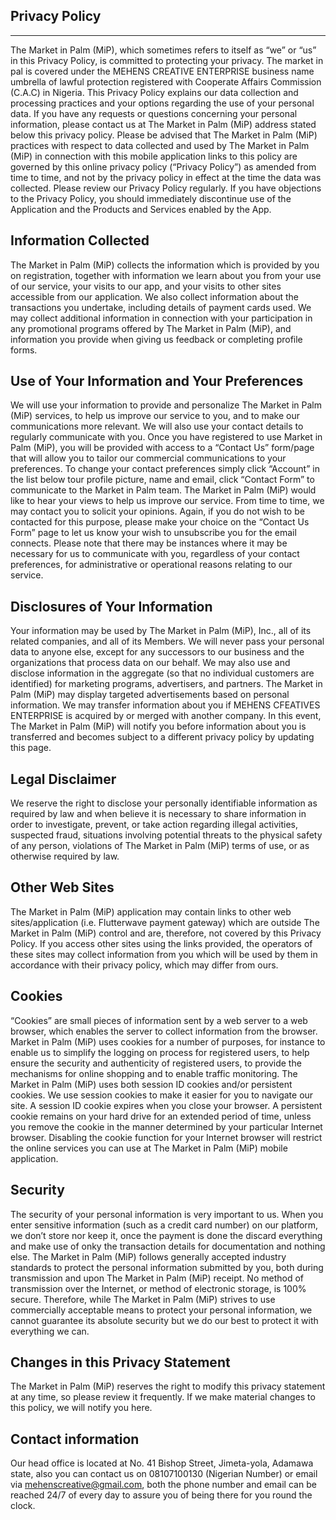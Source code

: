 Privacy Policy
------------------------------------------------------------------------------------------------------------------------------------------------------------
------------------------------------------------------------------------------------------------------------------------------------------------------------

The Market in Palm (MiP), which sometimes refers to itself as “we” or “us” in this Privacy Policy, is committed to protecting your privacy. The market in pal is covered under the MEHENS CREATIVE ENTERPRISE business name umbrella of lawful protection registered with Cooperate Affairs Commission (C.A.C) in Nigeria. This Privacy Policy explains our data collection and processing practices and your options regarding the use of your personal data. If you have any requests or questions concerning your personal information, please contact us at The Market in Palm (MiP) address stated below this privacy policy.
Please be advised that The Market in Palm (MiP) practices with respect to data collected and used by The Market in Palm (MiP) in connection with this mobile application links to this policy are governed by this online privacy policy (“Privacy Policy”) as amended from time to time, and not by the privacy policy in effect at the time the data was collected. Please review our Privacy Policy regularly.
If you have objections to the Privacy Policy, you should immediately discontinue use of the Application and the Products and Services enabled by the App.

Information Collected
------------------------------------------------------------------------------------------------------------------------------------------------------------
The Market in Palm (MiP) collects the information which is provided by you on registration, together with information we learn about you from your use of our service, your visits to our app, and your visits to other sites accessible from our application. We also collect information about the transactions you undertake, including details of payment cards used.
We may collect additional information in connection with your participation in any promotional programs offered by The Market in Palm (MiP), and information you provide when giving us feedback or completing profile forms. 

Use of Your Information and Your Preferences
------------------------------------------------------------------------------------------------------------------------------------------------------------
We will use your information to provide and personalize The Market in Palm (MiP) services, to help us improve our service to you, and to make our communications more relevant.
We will also use your contact details to regularly communicate with you. 
Once you have registered to use Market in Palm (MiP), you will be provided with access to a “Contact Us” form/page that will allow you to tailor our commercial communications to your preferences. To change your contact preferences simply click “Account” in the list below tour profile picture, name and email, click “Contact Form” to communicate to the Market in Palm team.
The Market in Palm (MiP) would like to hear your views to help us improve our service. From time to time, we may contact you to solicit your opinions. Again, if you do not wish to be contacted for this purpose, please make your choice on the “Contact Us Form” page to let us know your wish to unsubscribe you for the email connects.
Please note that there may be instances where it may be necessary for us to communicate with you, regardless of your contact preferences, for administrative or operational reasons relating to our service.

Disclosures of Your Information
------------------------------------------------------------------------------------------------------------------------------------------------------------
Your information may be used by The Market in Palm (MiP), Inc., all of its related companies, and all of its Members. We will never pass your personal data to anyone else, except for any successors to our business and the organizations that process data on our behalf. We may also use and disclose information in the aggregate (so that no individual customers are identified) for marketing programs, advertisers, and partners.
The Market in Palm (MiP) may display targeted advertisements based on personal information. 
We may transfer information about you if MEHENS CFEATIVES ENTERPRISE is acquired by or merged with another company. In this event, The Market in Palm (MiP) will notify you before information about you is transferred and becomes subject to a different privacy policy by updating this page.

Legal Disclaimer
------------------------------------------------------------------------------------------------------------------------------------------------------------
We reserve the right to disclose your personally identifiable information as required by law and when believe it is necessary to share information in order to investigate, prevent, or take action regarding illegal activities, suspected fraud, situations involving potential threats to the physical safety of any person, violations of The Market in Palm (MiP) terms of use, or as otherwise required by law.

Other Web Sites
------------------------------------------------------------------------------------------------------------------------------------------------------------
The Market in Palm (MiP) application may contain links to other web sites/application (i.e. Flutterwave payment gateway) which are outside The Market in Palm (MiP) control and are, therefore, not covered by this Privacy Policy. If you access other sites using the links provided, the operators of these sites may collect information from you which will be used by them in accordance with their privacy policy, which may differ from ours.


Cookies
------------------------------------------------------------------------------------------------------------------------------------------------------------
“Cookies” are small pieces of information sent by a web server to a web browser, which enables the server to collect information from the browser. Market in Palm (MiP) uses cookies for a number of purposes, for instance to enable us to simplify the logging on process for registered users, to help ensure the security and authenticity of registered users, to provide the mechanisms for online shopping and to enable traffic monitoring.
The Market in Palm (MiP) uses both session ID cookies and/or persistent cookies. We use session cookies to make it easier for you to navigate our site. A session ID cookie expires when you close your browser. A persistent cookie remains on your hard drive for an extended period of time, unless you remove the cookie in the manner determined by your particular Internet browser. Disabling the cookie function for your Internet browser will restrict the online services you can use at The Market in Palm (MiP) mobile application.


Security
------------------------------------------------------------------------------------------------------------------------------------------------------------
The security of your personal information is very important to us. When you enter sensitive information (such as a credit card number) on our platform, we don’t store nor keep it, once the payment is done the discard everything and make use of onky the transaction details for documentation and nothing else.
The Market in Palm (MiP) follows generally accepted industry standards to protect the personal information submitted by you, both during transmission and upon The Market in Palm (MiP) receipt. No method of transmission over the Internet, or method of electronic storage, is 100% secure. Therefore, while The Market in Palm (MiP) strives to use commercially acceptable means to protect your personal information, we cannot guarantee its absolute security but we do our best to protect it with everything we can.

Changes in this Privacy Statement
------------------------------------------------------------------------------------------------------------------------------------------------------------
The Market in Palm (MiP) reserves the right to modify this privacy statement at any time, so please review it frequently. If we make material changes to this policy, we will notify you here.


Contact information
------------------------------------------------------------------------------------------------------------------------------------------------------------
Our head office is located at No. 41 Bishop Street, Jimeta-yola, Adamawa state, also you can contact us on 08107100130 (Nigerian Number) or email via mehenscreative@gmail.com, both the phone number and email can be reached 24/7 of every day to assure you of being there for you round the clock.

